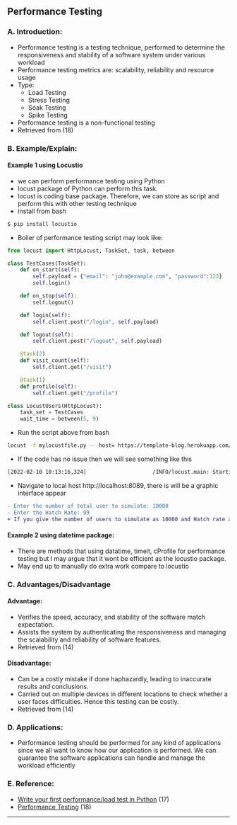 ## Performance Testing
### A. Introduction:
- Performance testing is a testing technique, performed to determine the responsiveness and stability of 
a software system under various workload 
- Performance testing metrics are: scalability, reliability and resource usage
- Type:
  - Load Testing
  - Stress Testing
  - Soak Testing
  - Spike Testing
- Performance testing is a non-functional testing
- Retrieved from (18)

### B. Example/Explain:
#### Example 1 using Locustio
- we can perform performance testing using Python 
- locust package of Python can perform this task.
- locust is coding base package. Therefore, we can store as script and perform this with other testing technique
- install from bash
```bash
$ pip install locustio
```
- Boiler of performance testing script may look like:
```python
from locust import HttpLocust, TaskSet, task, between

class TestCases(TaskSet):
    def on_start(self):
        self.payload = {"email": "john@example.com", "password":123}
        self.login()

    def on_stop(self):
        self.logout()

    def login(self):
        self.client.post("/login", self.payload)

    def logout(self):
        self.client.post("/logout", self.payload)

    @task(2)
    def visit_count(self):
        self.client.get("/visit")

    @task(1)
    def profile(self):
        self.client.get("/profile")

class LocustUsers(HttpLocust):
    task_set = TestCases
    wait_time = between(5, 9)
```
- Run the script above from bash
```bash
locust -f mylocustfile.py -- host= https://template-blog.herokuapp.com/
```
- If the code has no issue then we will see something like this
```bash
[2022-02-10 10:13:16,324]                     /INFO/locust.main: Starting web monitor at http://*:8089
```
- Navigate to local host http://localhost:8089, there is will be a graphic interface appear
```diff
- Enter the number of total user to simulate: 10000
- Enter the Hatch Rate: 99
+ If you give the number of users to simulate as 10000 and Hatch rate as 99 then all 10000 users will be activated within 99 seconds 
```
#### Example 2 using datetime package:
- There are methods that using datatime, timeit, cProfile for performance testing but I may argue that it wont be efficient as the locustio package.
- May end up to manually do extra work compare to locustio

### C. Advantages/Disadvantage
#### Advantage:
- Verifies the speed, accuracy, and stability of the software match expectation.
- Assists the system by authenticating the responsiveness and managing the scalability and reliability of software features.
- Retrieved from (14)

#### Disadvantage:
- Can be a costly mistake if done haphazardly, leading to inaccurate results and conclusions.
- Carried out on multiple devices in different locations to check whether a user faces difficulties. Hence this testing can be costly.
- Retrieved from (14)

### D. Applications:
- Performance testing should be performed for any kind of applications since we all want to know how our application is performed. 
We can guarantee the software applications can handle and manage the workload efficiently
### E. Reference:
- [Write your first performance/load test in Python](https://medium.com/@kundan3034/write-your-first-performance-load-test-in-python-e8e2132ef775) (17)
- [Performance Testing](https://www.tutorialspoint.com/software_testing_dictionary/performance_testing.htm) (18)
<hr>